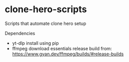 # clone-hero-scripts
Scripts that automate clone hero setup

Dependencies
* yt-dlp install using pip
* ffmpeg download essentials release build from: https://www.gyan.dev/ffmpeg/builds/#release-builds

